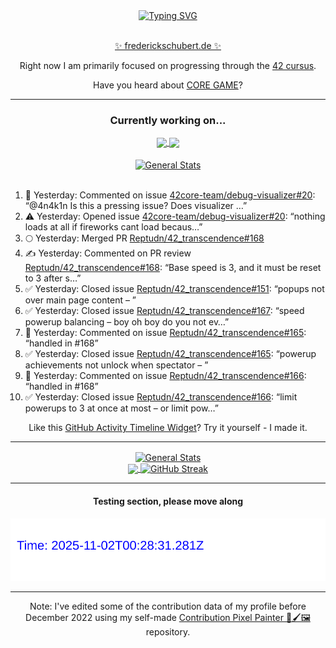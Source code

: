 <div align="center">
	<a href="https://git.io/typing-svg"><img src="https://readme-typing-svg.demolab.com?font=Fira+Code&size=30&pause=1000&color=70A5FD&background=1A1B27&center=true&vCenter=true&repeat=false&random=false&width=550&lines=%F0%9F%91%8B+Hello+World!+I'm+Freddy!+%F0%9F%96%96" alt="Typing SVG" /></a>
</div>
<br>
<div align="center">
	<p></p><a href="https://frederickschubert.de">✨ frederickschubert.de ✨</a></p>
	<p>Right now I am primarily focused on progressing through the <a href="https://github.com/FreddyMSchubert/42_cursus">42 cursus</a>.</p>
	<p>Have you heard about <a href="https://coregame.de/">CORE GAME</a>?</p>
</div>

<hr>

<div align="center">

### Currently working on...

<!-- [![current_repo](https://github-readme-stats.vercel.app/api/pin/?username=FreddyMSchubert&repo=Crafty_Concoctions&theme=tokyonight)](https://github.com/FreddyMSchubert/Crafty_Concoctions) -->

<div align="center">
	<a href="https://github.com/Reptudn/42_transcendence" target="_blank">
		<img align="center" src="https://github-readme-stats.vercel.app/api/pin/?username=Reptudn&repo=42_transcendence&theme=tokyonight" />
	</a>
	<a href="https://github.com/42core-team/even_COREnier" target="_blank">
		<img align="center" src="https://github-readme-stats.vercel.app/api/pin/?username=42core-team&repo=even_COREnier&theme=tokyonight" />
	</a>
</div>

<br>

<div align="center">
	<a href="https://github.com/FreddyMSchubert/42_cursus" target="_blank">
		<img align="center" src="https://github-readme-stats.vercel.app/api/pin/?username=FreddyMSchubert&repo=42_cursus&theme=tokyonight" alt="General Stats" />
	</a>
</div>

<br>

<div align="left">
<ol>
<!-- ACTIVITY:START -->
<li>💬 Yesterday: Commented on issue <a href="https://github.com/42core-team/debug-visualizer/issues/20#issuecomment-3193705211">42core-team/debug-visualizer#20</a>: “@4n4k1n Is this a pressing issue? Does visualizer …”</li>
<li>⚠️ Yesterday: Opened issue <a href="https://github.com/42core-team/debug-visualizer/issues/20">42core-team/debug-visualizer#20</a>: “nothing loads at all if fireworks cant load becaus…”</li>
<li>🌕 Yesterday: Merged PR <a href="https://github.com/Reptudn/42_transcendence/pull/168">Reptudn/42_transcendence#168</a></li>
<li>✍️ Yesterday: Commented on PR review <a href="https://github.com/Reptudn/42_transcendence/pull/168#discussion_r2280338369">Reptudn/42_transcendence#168</a>: “Base speed is 3, and it must be reset to 3 after s…”</li>
<li>✅ Yesterday: Closed issue <a href="https://github.com/Reptudn/42_transcendence/issues/151">Reptudn/42_transcendence#151</a>: “popups not over main page content – ”</li>
<li>✅ Yesterday: Closed issue <a href="https://github.com/Reptudn/42_transcendence/issues/167">Reptudn/42_transcendence#167</a>: “speed powerup balancing – boy oh boy do you not ev…”</li>
<li>💬 Yesterday: Commented on issue <a href="https://github.com/Reptudn/42_transcendence/issues/165#issuecomment-3193518164">Reptudn/42_transcendence#165</a>: “handled in #168”</li>
<li>✅ Yesterday: Closed issue <a href="https://github.com/Reptudn/42_transcendence/issues/165">Reptudn/42_transcendence#165</a>: “powerup achievements not unlock when spectator – ”</li>
<li>💬 Yesterday: Commented on issue <a href="https://github.com/Reptudn/42_transcendence/issues/166#issuecomment-3193518067">Reptudn/42_transcendence#166</a>: “handled in #168”</li>
<li>✅ Yesterday: Closed issue <a href="https://github.com/Reptudn/42_transcendence/issues/166">Reptudn/42_transcendence#166</a>: “limit powerups to 3 at once at most – or limit pow…”</li>
<!-- ACTIVITY:END -->
</ol>
</div>

Like this [GitHub Activity Timeline Widget](https://github.com/FreddyMSchubert/github-activity-timeline)? Try it yourself - I made it.

<hr>

<div align="center">
	<a href="https://github.com/anuraghazra/github-readme-stats" target="_blank">
		<img height=200 align="center" src="https://github-readme-stats.vercel.app/api?username=FreddyMSchubert&show_icons=true&theme=tokyonight&card_width=650" alt="General Stats" />
	</a>
</div>

<div align="center">
	<a href="https://github.com/anuraghazra/github-readme-stats" target="_blank">
		<img height=200 align="center" src="https://github-readme-stats.vercel.app/api/top-langs/?username=FreddyMSchubert&layout=donut&theme=tokyonight&card_width=320">
	</a>
	<a href="https://github.com/DenverCoder1/github-readme-streak-stats" target="_blank">
		<img height=200 align="center" src="https://streak-stats.demolab.com?user=FreddyMSchubert&theme=tokyonight&date_format=j%20M%5B%20Y%5D&card_width=320&card_height=200&hide_total_contributions=true" alt="GitHub Streak" />
	</a>
</div>

<hr>

#### Testing section, please move along

![GitHub Defenders SVG](https://github.com/FreddyMSchubert/FreddyMSchubert/blob/github_defenders_output/output.svg)

<hr>

Note: I've edited some of the contribution data of my profile before December 2022 using my self-made [Contribution Pixel Painter 🎨🖌️🖼️](https://github.com/FreddyMSchubert/contribution-pixel-painter) repository.
